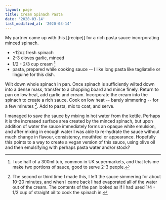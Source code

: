 ```yaml
---
layout: page
title: Cream Spinach Pasta
date: '2020-03-14'
last_modified_at: '2020-03-14'
---
```


My partner came up with this [[recipe]] for a rich pasta sauce incorporating minced spinach.

* ~12oz fresh spinach
* 2-3 cloves garlic, minced
* 1/2 - 2/3 cup cream [^1]
* pasta, prepared while cooking sauce -- I like long pasta like tagliatelle or linguine for this dish.

Wilt down whole spinach in pan. Once spinach is sufficiently wilted down into a dense mass, transfer to a chopping board and mince finely. Return to pan on low heat, add garlic and cream. Incorporate the cream into the spinach to create a rich sauce. Cook on low heat -- barely simmering -- for a few minutes [^2]. Add to pasta, mix to coat, and serve.

[^1]: I use half of a 300ml tub, common in UK supermarkets, and that lets me make two portions of sauce, good to serve 2-3 people.

[^2]: The second or third time I made this, I left the sauce simmering for about 10-20 minutes, and when I came back I had evaporated all of the water out of the cream. The contents of the pan looked as if I had used 1/4 - 1/2 cup of straight oil to cook the spinach in.

I managed to save the sauce by mixing in hot water from the kettle. Perhaps it is the increased surface area created by the minced spinach, but upon addition of water the sauce immediately forms an opaque white emulsion, and after mixing in enough water I was able to re-hydrate the sauce without much change in flavour, consistency, mouthfeel or appearance. Hopefully this points to a way to create a vegan version of this sauce, using olive oil and then emulsifying with perhaps pasta water and/or stock?

